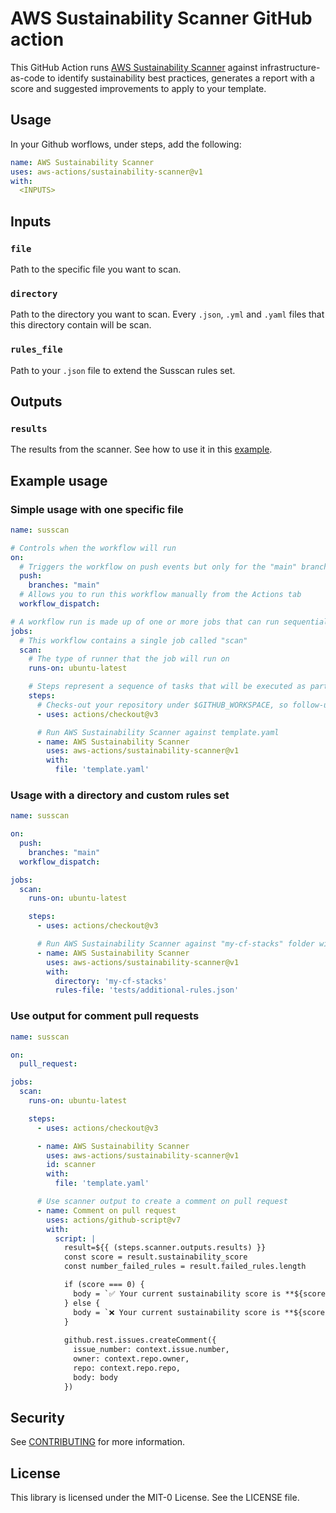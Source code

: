# AWS Sustainability Scanner GitHub action

This GitHub Action runs [AWS Sustainability Scanner](https://github.com/awslabs/sustainability-scanner) against infrastructure-as-code to identify sustainability best practices, generates a report with a score and suggested improvements to apply to your template.

## Usage

In your Github worflows, under steps, add the following:

```yml
name: AWS Sustainability Scanner
uses: aws-actions/sustainability-scanner@v1
with:
  <INPUTS>
```

## Inputs

### `file`

Path to the specific file you want to scan.

### `directory`

Path to the directory you want to scan. Every `.json`, `.yml` and `.yaml` files that this directory contain will be scan.

### `rules_file`

Path to your `.json` file to extend the Susscan rules set.

## Outputs

### `results`

The results from the scanner. See how to use it in this [example](#use-output-for-comment-pull-request).

## Example usage

### Simple usage with one specific file

```yml
name: susscan

# Controls when the workflow will run
on:
  # Triggers the workflow on push events but only for the "main" branch
  push:
    branches: "main"
  # Allows you to run this workflow manually from the Actions tab
  workflow_dispatch:

# A workflow run is made up of one or more jobs that can run sequentially or in parallel
jobs:
  # This workflow contains a single job called "scan"
  scan:
    # The type of runner that the job will run on
    runs-on: ubuntu-latest

    # Steps represent a sequence of tasks that will be executed as part of the job
    steps:
      # Checks-out your repository under $GITHUB_WORKSPACE, so follow-up steps can access it
      - uses: actions/checkout@v3

      # Run AWS Sustainability Scanner against template.yaml
      - name: AWS Sustainability Scanner
        uses: aws-actions/sustainability-scanner@v1
        with:
          file: 'template.yaml'
```

### Usage with a directory and custom rules set

```yml
name: susscan

on:
  push:
    branches: "main"
  workflow_dispatch:

jobs:
  scan:
    runs-on: ubuntu-latest

    steps:
      - uses: actions/checkout@v3

      # Run AWS Sustainability Scanner against "my-cf-stacks" folder with an additional rules set
      - name: AWS Sustainability Scanner
        uses: aws-actions/sustainability-scanner@v1
        with:
          directory: 'my-cf-stacks'
          rules-file: 'tests/additional-rules.json'
```

### Use output for comment pull requests

```yml
name: susscan

on:
  pull_request:

jobs:
  scan:
    runs-on: ubuntu-latest

    steps:
      - uses: actions/checkout@v3

      - name: AWS Sustainability Scanner
        uses: aws-actions/sustainability-scanner@v1
        id: scanner
        with:
          file: 'template.yaml'

      # Use scanner output to create a comment on pull request
      - name: Comment on pull request
        uses: actions/github-script@v7
        with:
          script: |
            result=${{ (steps.scanner.outputs.results) }}
            const score = result.sustainability_score
            const number_failed_rules = result.failed_rules.length

            if (score === 0) {
              body = `✅ Your current sustainability score is **${score}**. Sustainability scanner did not find any improvements to apply to your template.`
            } else {
              body = `❌ Your current sustainability score is **${score}**. Sustainability scanner suggests **${number_failed_rules}** improvements to apply to your template.\nCheck out the details of the sustainability scanner here: ${{ github.server_url }}/${{ github.repository }}/actions/runs/${{ github.run_id }}`
            }
            
            github.rest.issues.createComment({
              issue_number: context.issue.number,
              owner: context.repo.owner,
              repo: context.repo.repo,
              body: body
            })
```

## Security

See [CONTRIBUTING](CONTRIBUTING.md#security-issue-notifications) for more information.

## License

This library is licensed under the MIT-0 License. See the LICENSE file.


